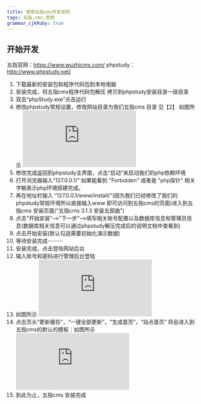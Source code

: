 ```yaml
---
title: 使用五指cms开发官网
tags: 五指,cms,官网
grammar_cjkRuby: true
---
```


## 开始开发
五指官网：https://www.wuzhicms.com/
phpstudy：http://www.phpstudy.net/

 1. 下载最新的安装包和程序代码包到本地电脑   
 2. 安装完成，将五指cms程序代码包解压 拷贝到phpstudy安装目录一级目录
 3. 双击“phpStudy.exe”点击运行 
 4. 修改phpstudy常规设置，修改网站目录为我们五指cms 目录 见【2】 如图所示 ![enter description here][1]
 5. 修改完成返回到phpstudy主界面，点击“启动”来启动我们的php依赖环境
 6. 打开浏览器输入“127.0.0.1/”  如果能看到 "Forbidden" 或者是 "php探针" 相关字眼表示php环境搭建完成。
 7. 再在地址栏输入 “127.0.0.1/www/install/”(因为我们已经修改了我们的phpstudy常规环境所以直接输入www 即可访问到五指cms的页面)进入到五指cms 安装页面("五指cms 3.1.3 安装五部曲")
 8. 点击“开始安装”-->“下一步”-->填写相关账号配置以及数据库信息和管理员信息(数据库相关信息可以通过phpstudy解压完成后的说明文档中查看到)
 9. 点击开始安装(默认勾选需要初始化演示数据)
 10. 等待安装完成··········
 11. 安装完成，点击登陆网站后台
 12. 输入账号和密码进行管理后台登陆
 13. 如图所示 ![enter description here][2]
 14. 点击页头“更新缓存”，“一键全部更新”，“生成首页”，“站点首页” 将会进入到五指cms的默认的模板：如图所示![enter description here][3]
 15. 到此为止，五指cms 安装完成


  [1]: http://xxx.freeimage.us/image.php?id=1E9C_586464EA "1482974384376.jpg"
  [2]: http://xxx.freeimage.us/image.php?id=AFCE_5864689D "14829743843g6.jpg"
  [3]: http://xxx.freeimage.us/image.php?id=28EF_586469B9 "14829743b43g6.jpg"